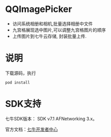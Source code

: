 # QQImagePicker

   * 访问系统相册和相机,批量选择相册中文件
   * 九宫格展现选中图片,可以调整九宫格图片的顺序
   * 上传图片到七牛云存储, 封装批量上传.

# 说明

下载源码，执行

```
pod install 

```

# SDK支持

七牛SDK版本： SDK v7.1   AFNetworking 3.x。

官方文档：[七牛开发者中心](https://developer.qiniu.com/kodo/sdk/objc)
